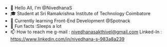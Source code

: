 - 👋 Hello All, I’m @NivedhanaS
- 🎓 Student at Sri Ramakrishna Institute of Technology Coimbatore
- 🌱 Currently learning Front-End Development @Spotnack
- 💞️ Fun facts :Sleeps a lot 
- 📫 How to reach me
   g-mail : nivedhanasakthivel@gmail.com
   Linked-In : https://www.linkedin.com/in/nivedhana-s-983a8a239
